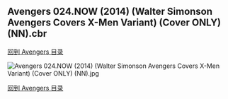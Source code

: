 ## Avengers 024.NOW (2014) (Walter Simonson Avengers Covers X-Men Variant) (Cover ONLY) (NN).cbr


[回到 Avengers 目录](https://github.com/alicewish/markdown/blob/master/series/Avengers.md)


![Avengers 024.NOW (2014) (Walter Simonson Avengers Covers X-Men Variant) (Cover ONLY) (NN).jpg](https://wx1.sinaimg.cn/large/6a9fdecaly1fr0rd8dj4tj20zk1j37wh.jpg)

[回到 Avengers 目录](https://github.com/alicewish/markdown/blob/master/series/Avengers.md)

